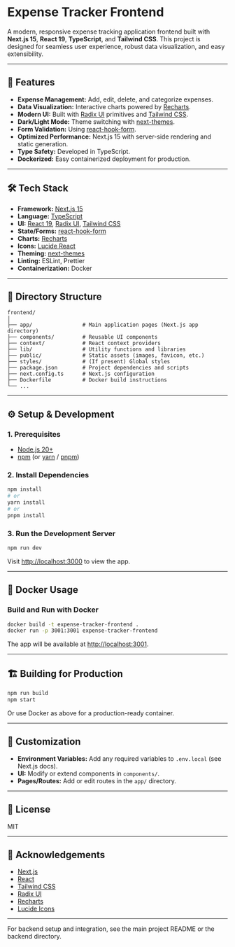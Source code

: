 # Expense Tracker Frontend

A modern, responsive expense tracking application frontend built with **Next.js 15**, **React 19**, **TypeScript**, and **Tailwind CSS**. This project is designed for seamless user experience, robust data visualization, and easy extensibility.

---

## 🚀 Features

- **Expense Management:** Add, edit, delete, and categorize expenses.
- **Data Visualization:** Interactive charts powered by [Recharts](https://recharts.org/).
- **Modern UI:** Built with [Radix UI](https://www.radix-ui.com/) primitives and [Tailwind CSS](https://tailwindcss.com/).
- **Dark/Light Mode:** Theme switching with [next-themes](https://github.com/pacocoursey/next-themes).
- **Form Validation:** Using [react-hook-form](https://react-hook-form.com/).
- **Optimized Performance:** Next.js 15 with server-side rendering and static generation.
- **Type Safety:** Developed in TypeScript.
- **Dockerized:** Easy containerized deployment for production.

---

## 🛠️ Tech Stack

- **Framework:** [Next.js 15](https://nextjs.org/)
- **Language:** [TypeScript](https://www.typescriptlang.org/)
- **UI:** [React 19](https://react.dev/), [Radix UI](https://www.radix-ui.com/), [Tailwind CSS](https://tailwindcss.com/)
- **State/Forms:** [react-hook-form](https://react-hook-form.com/)
- **Charts:** [Recharts](https://recharts.org/)
- **Icons:** [Lucide React](https://lucide.dev/)
- **Theming:** [next-themes](https://github.com/pacocoursey/next-themes)
- **Linting:** ESLint, Prettier
- **Containerization:** Docker

---

## 📁 Directory Structure

```
frontend/
│
├── app/                # Main application pages (Next.js app directory)
├── components/         # Reusable UI components
├── context/            # React context providers
├── lib/                # Utility functions and libraries
├── public/             # Static assets (images, favicon, etc.)
├── styles/             # (If present) Global styles
├── package.json        # Project dependencies and scripts
├── next.config.ts      # Next.js configuration
├── Dockerfile          # Docker build instructions
└── ...
```

---

## ⚙️ Setup & Development

### 1. Prerequisites
- [Node.js 20+](https://nodejs.org/)
- [npm](https://www.npmjs.com/) (or [yarn](https://yarnpkg.com/) / [pnpm](https://pnpm.io/))

### 2. Install Dependencies
```bash
npm install
# or
yarn install
# or
pnpm install
```

### 3. Run the Development Server
```bash
npm run dev
```
Visit [http://localhost:3000](http://localhost:3000) to view the app.


---

## 🐳 Docker Usage

### Build and Run with Docker
```bash
docker build -t expense-tracker-frontend .
docker run -p 3001:3001 expense-tracker-frontend
```
The app will be available at [http://localhost:3001](http://localhost:3001).

---

## 🏗️ Building for Production
```bash
npm run build
npm start
```
Or use Docker as above for a production-ready container.

---

## 🔧 Customization
- **Environment Variables:** Add any required variables to `.env.local` (see Next.js docs).
- **UI:** Modify or extend components in `components/`.
- **Pages/Routes:** Add or edit routes in the `app/` directory.

---

## 📜 License
MIT

---

## 🙏 Acknowledgements
- [Next.js](https://nextjs.org/)
- [React](https://react.dev/)
- [Tailwind CSS](https://tailwindcss.com/)
- [Radix UI](https://www.radix-ui.com/)
- [Recharts](https://recharts.org/)
- [Lucide Icons](https://lucide.dev/)

---

For backend setup and integration, see the main project README or the backend directory.
